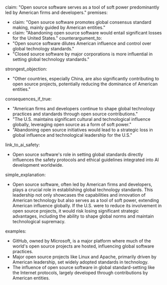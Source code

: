 claim: "Open source software serves as a tool of soft power predominantly led by American firms and developers."
premises:
  - claim: "Open source software promotes global consensus standard making, mainly guided by American entities."
  - claim: "Abandoning open source software would entail significant losses for the United States."
counterargument_to:
  - "Open source software dilutes American influence and control over global technology standards."
  - "Closed source software by major corporations is more influential in setting global technology standards."

strongest_objection:
  - "Other countries, especially China, are also significantly contributing to open source projects, potentially reducing the dominance of American entities."

consequences_if_true:
  - "American firms and developers continue to shape global technology practices and standards through open source contributions."
  - "The U.S. maintains significant cultural and technological influence globally, leveraging open source as a form of soft power."
  - "Abandoning open source initiatives would lead to a strategic loss in global influence and technological leadership for the U.S."

link_to_ai_safety:
  - Open source software's role in setting global standards directly influences the safety protocols and ethical guidelines integrated into AI development worldwide.

simple_explanation:
  - Open source software, often led by American firms and developers, plays a crucial role in establishing global technology standards. This leadership not only showcases the capabilities and innovation of American technology but also serves as a tool of soft power, extending American influence globally. If the U.S. were to reduce its involvement in open source projects, it would risk losing significant strategic advantages, including the ability to shape global norms and maintain technological supremacy.

examples:
  - GitHub, owned by Microsoft, is a major platform where much of the world's open source projects are hosted, influencing global software practices.
  - Major open source projects like Linux and Apache, primarily driven by American leadership, set widely adopted standards in technology.
  - The influence of open source software in global standard-setting like the Internet protocols, largely developed through contributions by American entities.